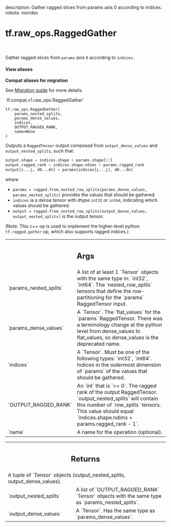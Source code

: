 description: Gather ragged slices from params axis 0 according to indices.
robots: noindex

# tf.raw_ops.RaggedGather

<!-- Insert buttons and diff -->

<table class="tfo-notebook-buttons tfo-api nocontent" align="left">

</table>



Gather ragged slices from `params` axis `0` according to `indices`.


<section class="expandable">
  <h4 class="showalways">View aliases</h4>
  <p>
<b>Compat aliases for migration</b>
<p>See
<a href="https://www.tensorflow.org/guide/migrate">Migration guide</a> for
more details.</p>
<p>`tf.compat.v1.raw_ops.RaggedGather`</p>
</p>
</section>

<pre class="devsite-click-to-copy prettyprint lang-py tfo-signature-link">
<code>tf.raw_ops.RaggedGather(
    params_nested_splits,
    params_dense_values,
    indices,
    OUTPUT_RAGGED_RANK,
    name=None
)
</code></pre>



<!-- Placeholder for "Used in" -->

Outputs a `RaggedTensor` output composed from `output_dense_values` and
`output_nested_splits`, such that:

```python
output.shape = indices.shape + params.shape[1:]
output.ragged_rank = indices.shape.ndims + params.ragged_rank
output[i...j, d0...dn] = params[indices[i...j], d0...dn]
```

where

* `params =
   ragged.from_nested_row_splits(params_dense_values, params_nested_splits)`
   provides the values that should be gathered.
* `indices` ia a dense tensor with dtype `int32` or `int64`, indicating which
   values should be gathered.
* `output =
   ragged.from_nested_row_splits(output_dense_values, output_nested_splits)`
   is the output tensor.

(Note: This c++ op is used to implement the higher-level python
`tf.ragged.gather` op, which also supports ragged indices.)

<!-- Tabular view -->
 <table class="responsive fixed orange">
<colgroup><col width="214px"><col></colgroup>
<tr><th colspan="2"><h2 class="add-link">Args</h2></th></tr>

<tr>
<td>
`params_nested_splits`<a id="params_nested_splits"></a>
</td>
<td>
A list of at least 1 `Tensor` objects with the same type in: `int32`, `int64`.
The `nested_row_splits` tensors that define the row-partitioning for the
`params` RaggedTensor input.
</td>
</tr><tr>
<td>
`params_dense_values`<a id="params_dense_values"></a>
</td>
<td>
A `Tensor`.
The `flat_values` for the `params` RaggedTensor. There was a terminology change
at the python level from dense_values to flat_values, so dense_values is the
deprecated name.
</td>
</tr><tr>
<td>
`indices`<a id="indices"></a>
</td>
<td>
A `Tensor`. Must be one of the following types: `int32`, `int64`.
Indices in the outermost dimension of `params` of the values that should be
gathered.
</td>
</tr><tr>
<td>
`OUTPUT_RAGGED_RANK`<a id="OUTPUT_RAGGED_RANK"></a>
</td>
<td>
An `int` that is `>= 0`.
The ragged rank of the output RaggedTensor. `output_nested_splits` will contain
this number of `row_splits` tensors. This value should equal
`indices.shape.ndims + params.ragged_rank - 1`.
</td>
</tr><tr>
<td>
`name`<a id="name"></a>
</td>
<td>
A name for the operation (optional).
</td>
</tr>
</table>



<!-- Tabular view -->
 <table class="responsive fixed orange">
<colgroup><col width="214px"><col></colgroup>
<tr><th colspan="2"><h2 class="add-link">Returns</h2></th></tr>
<tr class="alt">
<td colspan="2">
A tuple of `Tensor` objects (output_nested_splits, output_dense_values).
</td>
</tr>
<tr>
<td>
`output_nested_splits`<a id="output_nested_splits"></a>
</td>
<td>
A list of `OUTPUT_RAGGED_RANK` `Tensor` objects with the same type as `params_nested_splits`.
</td>
</tr><tr>
<td>
`output_dense_values`<a id="output_dense_values"></a>
</td>
<td>
A `Tensor`. Has the same type as `params_dense_values`.
</td>
</tr>
</table>

